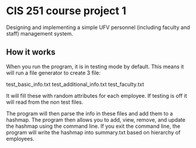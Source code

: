 # CIS 251 course project 1
 Designing and implementing a simple UFV personnel (including faculty and staff) management system.

## How it works
When you run the program, it is in testing mode by default. This means it will run a file generator to create 3 file: 

test_basic_info.txt
test_additional_info.txt
test_faculty.txt

It will fill these with random attributes for each employee.
If testing is off it will read from the non test files.

The program will then parse the info in these files and add them to a hashmap. The program then allows you to add, view, remove, and update the hashmap using the command line. If you exit the command line, the program will write the hashmap into summary.txt based on hierarchy of employees.